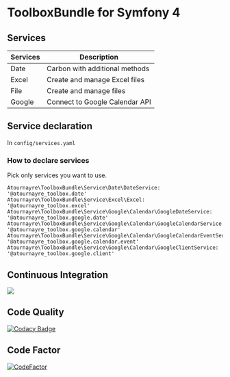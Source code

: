 # ToolboxBundle for Symfony 4
## Services

| Services | Description                    |
|---       |---                             |
| Date     | Carbon with additional methods |
| Excel    | Create and manage Excel files  |
| File     | Create and manage files        |
| Google   | Connect to Google Calendar API |

## Service declaration
In `config/services.yaml`

### How to declare services
Pick only services you want to use.

    Atournayre\ToolboxBundle\Service\Date\DateService: '@atournayre_toolbox.date'
    Atournayre\ToolboxBundle\Service\Excel\Excel: '@atournayre_toolbox.excel'
    Atournayre\ToolboxBundle\Service\Google\Calendar\GoogleDateService: '@atournayre_toolbox.google.date'
    Atournayre\ToolboxBundle\Service\Google\Calendar\GoogleCalendarService: '@atournayre_toolbox.google.calendar'
    Atournayre\ToolboxBundle\Service\Google\Calendar\GoogleCalendarEventService: '@atournayre_toolbox.google.calendar.event'
    Atournayre\ToolboxBundle\Service\Google\Calendar\GoogleClientService: '@atournayre_toolbox.google.client'

## Continuous Integration
<img src="https://travis-ci.com/atournayre/toolbox-bundle.svg?branch=master" />

## Code Quality
[![Codacy Badge](https://api.codacy.com/project/badge/Grade/3b38b47687f744b2b5c18b1035d9a2d8)](https://www.codacy.com/app/atournayre/toolbox-bundle?utm_source=github.com&amp;utm_medium=referral&amp;utm_content=atournayre/toolbox-bundle&amp;utm_campaign=Badge_Grade)

## Code Factor
[![CodeFactor](https://www.codefactor.io/repository/github/atournayre/toolbox-bundle/badge)](https://www.codefactor.io/repository/github/atournayre/toolbox-bundle)
